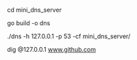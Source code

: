 cd mini_dns_server

go build -o dns

./dns -h 127.0.0.1 -p 53  -cf mini_dns_server/

dig @127.0.0.1 www.github.com